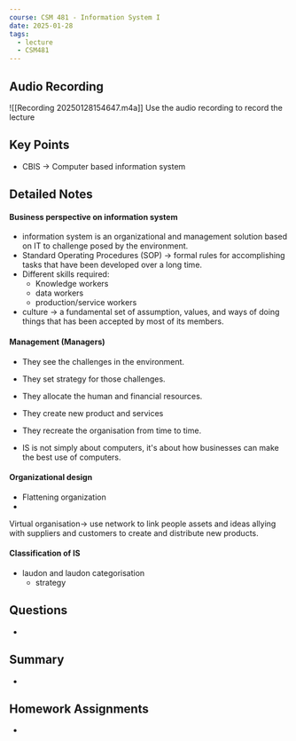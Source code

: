 ```yaml
---
course: CSM 481 - Information System I
date: 2025-01-28
tags:
  - lecture
  - CSM481
---
```


## Audio Recording
![[Recording 20250128154647.m4a]]
Use the audio recording to record the lecture

## Key Points
- CBIS -> Computer based information system

## Detailed Notes
#### Business perspective on information system
- information system is an organizational and management solution based on IT to challenge posed by the environment.
- Standard Operating Procedures (SOP) -> formal rules for accomplishing tasks that have been developed over a long time.
- Different skills required:
	- Knowledge workers
	- data workers
	- production/service workers
- culture -> a fundamental set of assumption, values, and ways of doing things that has been accepted by most of its members.
#### Management (Managers)
- They see the challenges in the environment.
- They set strategy for those challenges. 
- They allocate the human and financial resources.
- They create new product and services
- They recreate the organisation from time to time.

- IS is not simply about computers, it's about how businesses can make the best use of computers.
#### Organizational design
- Flattening organization
- 

Virtual organisation-> use network to link people assets and ideas allying with suppliers and customers to create and distribute new products.
#### Classification of IS
- laudon and laudon categorisation
	- strategy

#### 



## Questions
- 

## Summary
- 

## Homework Assignments
-